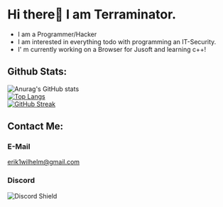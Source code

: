 
# Hi there👋 I am Terraminator. 
- I am a Programmer/Hacker 
- I am interested in everything todo with programming an IT-Security.  
- I' m currently working on a Browser for Jusoft and learning c++!

## Github Stats:
![Anurag's GitHub stats](https://github-readme-stats.vercel.app/api?username=Terraminator&count_private=true&show_icons=true&theme=radical)  
[![Top Langs](https://github-readme-stats.vercel.app/api/top-langs/?username=Terraminator&langs_count=2&show_icons=true&theme=radical)](https://github.com/anuraghazra/github-readme-stats)  
[![GitHub Streak](https://github-readme-streak-stats.herokuapp.com/?user=Terraminator&theme=radical&currStreakNum=2FD3EB&fire=pink&sideLabels=F00)](https://git.io/streak-stats)




## Contact Me:

### E-Mail
erik1wilhelm@gmail.com

### Discord
![Discord Shield](https://discord.c99.nl/widget/theme-4/583579616749420545.png?style=shield)

 
